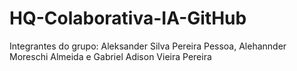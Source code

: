 # HQ-Colaborativa-IA-GitHub

Integrantes do grupo: Aleksander Silva Pereira Pessoa, Alehannder Moreschi Almeida e Gabriel Adison Vieira Pereira
